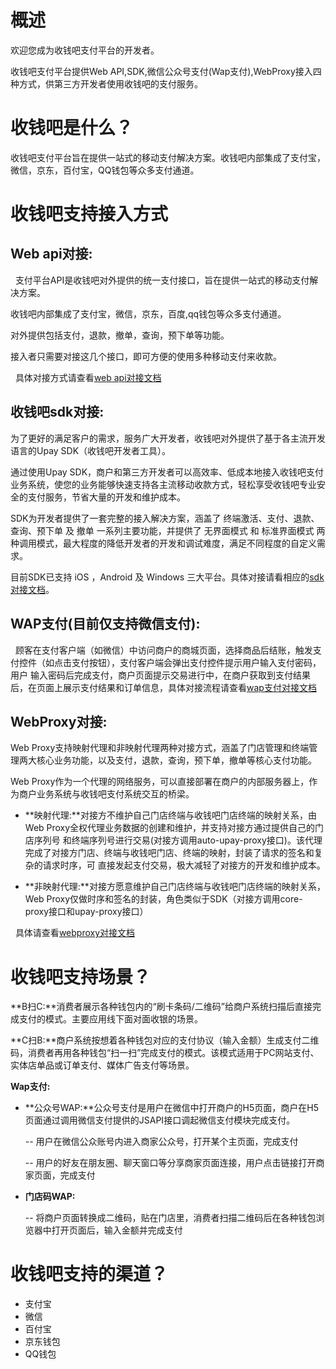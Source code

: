 # 概述

欢迎您成为收钱吧支付平台的开发者。

收钱吧支付平台提供Web API,SDK,微信公众号支付(Wap支付),WebProxy接入四种方式，供第三方开发者使用收钱吧的支付服务。

# 收钱吧是什么？
收钱吧支付平台旨在提供一站式的移动支付解决方案。收钱吧内部集成了支付宝，微信，京东，百付宝，QQ钱包等众多支付通道。

# 收钱吧支持接入方式
## Web api对接:
   
   支付平台API是收钱吧对外提供的统一支付接口，旨在提供一站式的移动支付解决方案。
   
   收钱吧内部集成了支付宝，微信，京东，百度,qq钱包等众多支付通道。
   
   对外提供包括支付，退款，撤单，查询，预下单等功能。
   
   接入者只需要对接这几个接口，即可方便的使用多种移动支付来收款。
   
   具体对接方式请查看[web api对接文档](https://book.shouqianba.com/shouqianba-doc/content/zh-cn/api/apiflow.html)
   
## 收钱吧sdk对接:

   为了更好的满足客户的需求，服务广大开发者，收钱吧对外提供了基于各主流开发语言的Upay SDK（收钱吧开发者工具）。
   
   通过使用Upay SDK，商户和第三方开发者可以高效率、低成本地接入收钱吧支付业务系统，使您的业务能够快速支持各主流移动收款方式，轻松享受收钱吧专业安   全的支付服务，节省大量的开发和维护成本。
  
   SDK为开发者提供了一套完整的接入解决方案，涵盖了 终端激活、支付、退款、查询、预下单 及 撤单 一系列主要功能，并提供了 无界面模式 和 标准界面模式 两种调用模式，最大程度的降低开发者的开发和调试难度，满足不同程度的自定义需求。
   
   目前SDK已支持 iOS ，Android 及 Windows 三大平台。具体对接请看相应的[sdk对接文档](https://book.shouqianba.com/shouqianba-doc/content/zh-cn/sdk/flow.html)。

## WAP支付(目前仅支持微信支付):

   顾客在支付客户端（如微信）中访问商户的商城页面，选择商品后结账，触发支付控件（如点击支付按钮），支付客户端会弹出支付控件提示用户输入支付密码，用户  输入密码后完成支付，商户页面提示交易进行中，在商户获取到支付结果后，在页面上展示支付结果和订单信息，具体对接流程请查看[wap支付对接文档](https://wosai.gitbooks.io/shouqianba-doc/content/zh-cn/api/wap2.html)
   
## WebProxy对接:

   Web Proxy支持映射代理和非映射代理两种对接方式，涵盖了门店管理和终端管理两大核心业务功能，以及支付，退款，查询，预下单，撤单等核心支付功能。
   
   Web Proxy作为一个代理的网络服务，可以直接部署在商户的内部服务器上，作为商户业务系统与收钱吧支付系统交互的桥梁。

   - **映射代理:**对接方不维护自己门店终端与收钱吧门店终端的映射关系，由Web Proxy全权代理业务数据的创建和维护，并支持对接方通过提供自己的门店序列号     和终端序列号进行交易(对接方调用auto-upay-proxy接口)。该代理完成了对接方门店、终端与收钱吧门店、终端的映射，封装了请求的签名和复杂的请求时序，可     直接发起支付交易，极大减轻了对接方的开发和维护成本。

   - **非映射代理:**对接方愿意维护自己门店终端与收钱吧门店终端的映射关系，Web Proxy仅做时序和签名的封装，角色类似于SDK（对接方调用core-proxy接口和upay-proxy接口）
   
   具体请查看[webproxy对接文档](https://book.shouqianba.com/shouqianba-doc/content/zh-cn/proxy/)
   
# 收钱吧支持场景？

**B扫C:**消费者展示各种钱包内的“刷卡条码/二维码”给商户系统扫描后直接完成支付的模式。主要应用线下面对面收银的场景。

**C扫B:**商户系统按想着各种钱包对应的支付协议（输入金额）生成支付二维码，消费者再用各种钱包“扫一扫”完成支付的模式。该模式适用于PC网站支付、实体店单品或订单支付、媒体广告支付等场景。

**Wap支付:**

- **公众号WAP:**公众号支付是用户在微信中打开商户的H5页面，商户在H5页面通过调用微信支付提供的JSAPI接口调起微信支付模块完成支付。

	-- 用户在微信公众账号内进入商家公众号，打开某个主页面，完成支付

	-- 用户的好友在朋友圈、聊天窗口等分享商家页面连接，用户点击链接打开商家页面，完成支付

- **门店码WAP:**

	-- 将商户页面转换成二维码，贴在门店里，消费者扫描二维码后在各种钱包浏览器中打开页面后，输入金额并完成支付
	

# 收钱吧支持的渠道？
- 支付宝
- 微信
- 百付宝
- 京东钱包
- QQ钱包

